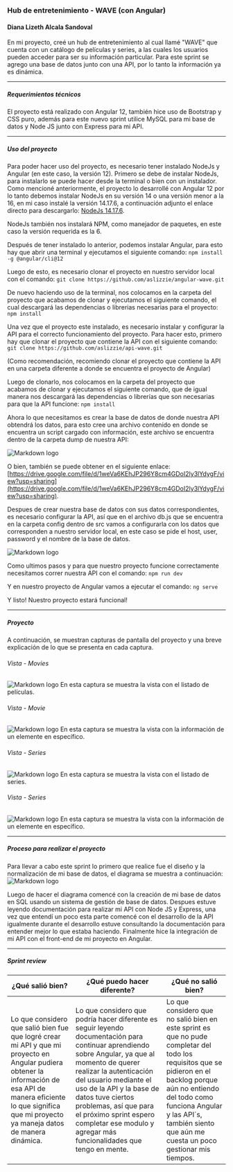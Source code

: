 ### Hub de entretenimiento - WAVE (con Angular)

#### Diana Lizeth Alcala Sandoval

En mi proyecto, creé un hub de entretenimiento al cual llamé "WAVE" que cuenta con un catálogo de películas y series, a las cuales los usuarios pueden acceder para ser su información particular. Para este sprint se agrego una base de datos junto con una API, por lo tanto la información ya es dinámica.

---

##### Requerimientos técnicos

El proyecto está realizado con Angular 12, también hice uso de Bootstrap y CSS puro, además para este nuevo sprint utilice MySQL para mi base de datos y Node JS junto con Express para mi API.

---

##### Uso del proyecto

Para poder hacer uso del proyecto, es necesario tener instalado NodeJs y Angular (en este caso, la versión 12).
Primero se debe de instalar NodeJs, para instalarlo se puede hacer desde la terminal o bien con un instalador. Como mencioné anteriormente, el proyecto lo desarrollé con Angular 12 por lo tanto debemos instalar NodeJs en su versión 14 o una versión menor a la 16, en mi caso instalé la versión 14.17.6, a continuación adjunto el enlace directo para descargarlo: [NodeJs 14.17.6](https://nodejs.org/en/blog/release/v14.17.6).

NodeJs también nos instalará NPM, como manejador de paquetes, en este caso la versión requerida es la 6.

Después de tener instalado lo anterior, podemos instalar Angular, para esto hay que abrir una terminal y ejecutamos el siguiente comando:
`npm install -g @angular/cli@12`

Luego de esto, es necesario clonar el proyecto en nuestro servidor local con el comando:
`git clone https://github.com/aslizzie/angular-wave.git`

De nuevo haciendo uso de la terminal, nos colocamos en la carpeta del proyecto que acabamos de clonar y ejecutamos el siguiente comando, el cual descargará las dependencias o librerias necesarias para el proyecto:
`npm install`

Una vez que el proyecto este instalado, es necesario instalar y configurar la API para el correcto funcionamiento del proyecto. Para hacer esto, primero hay que clonar el proyecto que contiene la API con el siguiente comando:
`git clone https://github.com/aslizzie/api-wave.git`

(Como recomendación, recomiendo clonar el proyecto que contiene la API en una carpeta diferente a donde se encuentra el proyecto de Angular)

Luego de clonarlo, nos colocamos en la carpeta del proyecto que acabamos de clonar y ejecutamos el siguiente comando, que de igual manera nos descargará las dependencias o librerías que son necesarias para que la API funcione:
`npm install`

Ahora lo que necesitamos es crear la base de datos de donde nuestra API obtendrá los datos, para esto cree una archivo contenido en donde se encuentra un script cargado con información, este archivo se encuentra dentro de la carpeta dump de nuestra API:

![Markdown logo](/documentation/dump_sql.png)

O bien, también se puede obtener en el siguiente enlace:
[https://drive.google.com/file/d/1weVa6KEhJP296Y8cm4GDoI2ly3lYdygF/view?usp=sharing](https://drive.google.com/file/d/1weVa6KEhJP296Y8cm4GDoI2ly3lYdygF/view?usp=sharing).

Despues de crear nuestra base de datos con sus datos correspondientes, es necesario configurar la API, así que en el archivo db.js que se encuentra en la carpeta config dentro de src vamos a configurarla con los datos que corresponden a nuestro servidor local, en este caso se pide el host, user, password y el nombre de la base de datos.

![Markdown logo](/documentation/db_config.png)

Como ultimos pasos y para que nuestro proyecto funcione correctamente necesitamos correr nuestra API con el comando:
`npm run dev`

Y en nuestro proyecto de Angular vamos a ejecutar el comando:
`ng serve`

Y listo! Nuestro proyecto estará funcional!

---

##### Proyecto

A continuación, se muestran capturas de pantalla del proyecto y una breve explicación de lo que se presenta en cada captura.

###### Vista - Movies

![Markdown logo](/documentation/movies.png)
En esta captura se muestra la vista con el listado de películas.

###### Vista - Movie

![Markdown logo](/documentation/movie.png)
En esta captura se muestra la vista con la información de un elemente en específico.

###### Vista - Series

![Markdown logo](/documentation/series.png)
En esta captura se muestra la vista con el listado de series.

###### Vista - Series

![Markdown logo](/documentation/serie.png)
En esta captura se muestra la vista con la información de un elemente en específico.

---

##### Proceso para realizar el proyecto

Para llevar a cabo este sprint lo primero que realice fue el diseño y la normalización de mi base de datos, el diagrama se muestra a continuación:
![Markdown logo](/documentation/bd-diagrama.drawio.png)

Luego de hacer el diagrama comencé con la creación de mi base de datos en SQL usando un sistema de gestión de base de datos. Despues estuve leyendo documentación para realizar mi API con Node JS y Express, una vez que entendí un poco esta parte comencé con el desarrollo de la API igualmente durante el desarrollo estuve consultando la documentación para entender mejor lo que estaba haciendo. Finalmente hice la integración de mi API con el front-end de mi proyecto en Angular.

---

##### Sprint review

| ¿Qué salió bien?                                                                                                                                                                                                           | ¿Qué puedo hacer diferente?                                                                                                                                                                                                                                                                                                                                               | ¿Qué no salió bien?                                                                                                                                                                                                                                                 |
| -------------------------------------------------------------------------------------------------------------------------------------------------------------------------------------------------------------------------- | ------------------------------------------------------------------------------------------------------------------------------------------------------------------------------------------------------------------------------------------------------------------------------------------------------------------------------------------------------------------------- | ------------------------------------------------------------------------------------------------------------------------------------------------------------------------------------------------------------------------------------------------------------------- |
| Lo que considero que salió bien fue que logré crear mi API y que mi proyecto en Angular pudiera obtener la información de esa API de manera eficiente lo que significa que mi proyecto ya maneja datos de manera dinámica. | Lo que considero que podría hacer diferente es seguir leyendo documentación para continuar aprendiendo sobre Angular, ya que al momento de querer realizar la autenticación del usuario mediante el uso de la API y la base de datos tuve ciertos problemas, así que para el próximo sprint espero completar ese modulo y agregar más funcionalidades que tengo en mente. | Lo que considero que no salió bien en este sprint es que no pude completar del todo los requisitos que se pidieron en el backlog porque aún no entiendo del todo como funciona Angular y las API´s, también siento que aún me cuesta un poco gestionar mis tiempos. |
